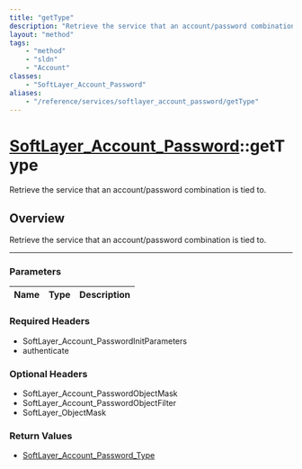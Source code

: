```yaml
---
title: "getType"
description: "Retrieve the service that an account/password combination is tied to."
layout: "method"
tags:
    - "method"
    - "sldn"
    - "Account"
classes:
    - "SoftLayer_Account_Password"
aliases:
    - "/reference/services/softlayer_account_password/getType"
---
```

# [SoftLayer_Account_Password](/reference/services/SoftLayer_Account_Password)::getType

Retrieve the service that an account/password combination is tied to.


## Overview 
Retrieve the service that an account/password combination is tied to.

-----

### Parameters 
|Name | Type | Description |
| --- | --- | --- |


### Required Headers
* SoftLayer_Account_PasswordInitParameters
* authenticate


### Optional Headers
* SoftLayer_Account_PasswordObjectMask
* SoftLayer_Account_PasswordObjectFilter
* SoftLayer_ObjectMask

### Return Values
* <a href='/reference/datatypes/SoftLayer_Account_Password_Type'>SoftLayer_Account_Password_Type </a>




